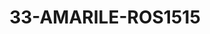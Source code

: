 ---
title: 33-AMARILE-ROS1515
image: /v1543919832/viterbo/33-AMARILE-ROS1515.jpg
brand: rosa-clara
layout: vestito
---